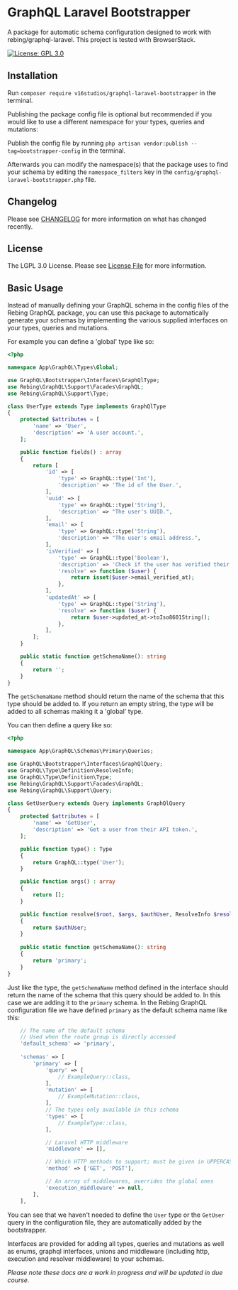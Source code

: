 # GraphQL Laravel Bootstrapper

A package for automatic schema configuration designed to work with rebing/graphql-laravel. This project is tested with BrowserStack.

[![License: GPL 3.0](https://img.shields.io/badge/license-GPL_3.0-purple)](https://opensource.org/license/gpl-3-0/)

## Installation

Run `composer require v16studios/graphql-laravel-bootstrapper` in the terminal.

Publishing the package config file is optional but recommended if you would like to use a different namespace for your types, queries and mutations:

Publish the config file by running `php artisan vendor:publish --tag=bootstrapper-config` in the terminal.

Afterwards you can modify the namespace(s) that the package uses to find your schema by editing the `namespace_filters` key in the `config/graphql-laravel-bootstrapper.php` file.

## Changelog

Please see [CHANGELOG](CHANGELOG.md) for more information on what has changed recently.

## License

The LGPL 3.0 License. Please see [License File](LICENSE) for more information.

## Basic Usage

Instead of manually defining your GraphQL schema in the config files of the Rebing GraphQL package, you can use this package to automatically generate your schemas by implementing the various supplied interfaces on your types, queries and mutations.

For example you can define a 'global' type like so:

```php
<?php

namespace App\GraphQL\Types\Global;

use GraphQL\Bootstrapper\Interfaces\GraphQlType;
use Rebing\GraphQL\Support\Facades\GraphQL;
use Rebing\GraphQL\Support\Type;

class UserType extends Type implements GraphQlType
{
    protected $attributes = [
        'name' => 'User',
        'description' => 'A user account.',
    ];

    public function fields() : array
    {
        return [
            'id' => [
                'type' => GraphQL::type('Int'),
                'description' => 'The id of the User.',
            ],
            'uuid' => [
                'type' => GraphQL::type('String'),
                'description' => "The user's UUID.",
            ],
            'email' => [
                'type' => GraphQL::type('String'),
                'description' => "The user's email address.",
            ],
            'isVerified' => [
                'type' => GraphQL::type('Boolean'),
                'description' => 'Check if the user has verified their email address.',
                'resolve' => function ($user) {
                    return isset($user->email_verified_at);
                },
            ],
            'updatedAt' => [
                'type' => GraphQL::type('String'),
                'resolve' => function ($user) {
                    return $user->updated_at->toIso8601String();
                },
            ],
        ];
    }

    public static function getSchemaName(): string
    {
        return '';
    }
}
```
The `getSchemaName` method should return the name of the schema that this type should be added to. If you return an empty string, the type will be added to all schemas making it a 'global' type.

You can then define a query like so:

```php
<?php

namespace App\GraphQL\Schemas\Primary\Queries;

use GraphQL\Bootstrapper\Interfaces\GraphQlQuery;
use GraphQL\Type\Definition\ResolveInfo;
use GraphQL\Type\Definition\Type;
use Rebing\GraphQL\Support\Facades\GraphQL;
use Rebing\GraphQL\Support\Query;

class GetUserQuery extends Query implements GraphQlQuery
{
    protected $attributes = [
        'name' => 'GetUser',
        'description' => 'Get a user from their API token.',
    ];

    public function type() : Type
    {
        return GraphQL::type('User');
    }

    public function args() : array
    {
        return [];
    }

    public function resolve($root, $args, $authUser, ResolveInfo $resolveInfo)
    {
        return $authUser;
    }
    
    public static function getSchemaName(): string
    {
        return 'primary';
    }
}
```
Just like the type, the `getSchemaName` method defined in the interface should return the name of the schema that this query should be added to. In this case we are adding it to the `primary` schema.  In the Rebing GraphQL configuration file we have defined `primary` as the default schema name like this:
```php
    // The name of the default schema
    // Used when the route group is directly accessed
    'default_schema' => 'primary',
    
    'schemas' => [
        'primary' => [
            'query' => [
                // ExampleQuery::class,
            ],
            'mutation' => [
                // ExampleMutation::class,
            ],
            // The types only available in this schema
            'types' => [
                // ExampleType::class,
            ],

            // Laravel HTTP middleware
            'middleware' => [],

            // Which HTTP methods to support; must be given in UPPERCASE!
            'method' => ['GET', 'POST'],

            // An array of middlewares, overrides the global ones
            'execution_middleware' => null,
        ],
    ],
```
You can see that we haven't needed to define the `User` type or the `GetUser` query in the configuration file, they are automatically added by the bootstrapper.

Interfaces are provided for adding all types, queries and mutations as well as enums, graphql interfaces, unions and middleware (including http, execution and resolver middleware) to your schemas.

_Please note these docs are a work in progress and will be updated in due course._
